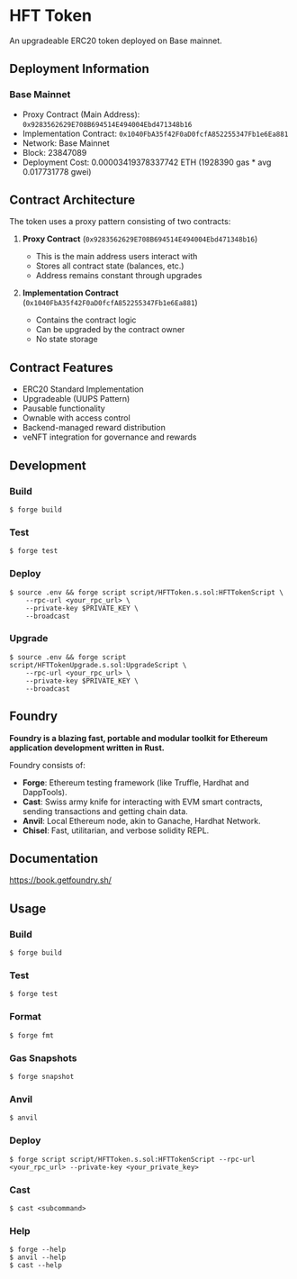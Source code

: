 # HFT Token

An upgradeable ERC20 token deployed on Base mainnet.

## Deployment Information

### Base Mainnet
- Proxy Contract (Main Address): `0x9283562629E708B694514E494004Ebd471348b16`
- Implementation Contract: `0x1040FbA35f42F0aD0fcfA852255347Fb1e6Ea881`
- Network: Base Mainnet
- Block: 23847089
- Deployment Cost: 0.00003419378337742 ETH (1928390 gas * avg 0.017731778 gwei)

## Contract Architecture
The token uses a proxy pattern consisting of two contracts:
1. **Proxy Contract** (`0x9283562629E708B694514E494004Ebd471348b16`)
   - This is the main address users interact with
   - Stores all contract state (balances, etc.)
   - Address remains constant through upgrades

2. **Implementation Contract** (`0x1040FbA35f42F0aD0fcfA852255347Fb1e6Ea881`)
   - Contains the contract logic
   - Can be upgraded by the contract owner
   - No state storage

## Contract Features
- ERC20 Standard Implementation
- Upgradeable (UUPS Pattern)
- Pausable functionality
- Ownable with access control
- Backend-managed reward distribution
- veNFT integration for governance and rewards

## Development

### Build
```shell
$ forge build
```

### Test
```shell
$ forge test
```

### Deploy
```shell
$ source .env && forge script script/HFTToken.s.sol:HFTTokenScript \
    --rpc-url <your_rpc_url> \
    --private-key $PRIVATE_KEY \
    --broadcast
```

### Upgrade
```shell
$ source .env && forge script script/HFTTokenUpgrade.s.sol:UpgradeScript \
    --rpc-url <your_rpc_url> \
    --private-key $PRIVATE_KEY \
    --broadcast
```

## Foundry

**Foundry is a blazing fast, portable and modular toolkit for Ethereum application development written in Rust.**

Foundry consists of:

-   **Forge**: Ethereum testing framework (like Truffle, Hardhat and DappTools).
-   **Cast**: Swiss army knife for interacting with EVM smart contracts, sending transactions and getting chain data.
-   **Anvil**: Local Ethereum node, akin to Ganache, Hardhat Network.
-   **Chisel**: Fast, utilitarian, and verbose solidity REPL.

## Documentation

https://book.getfoundry.sh/

## Usage

### Build

```shell
$ forge build
```

### Test

```shell
$ forge test
```

### Format

```shell
$ forge fmt
```

### Gas Snapshots

```shell
$ forge snapshot
```

### Anvil

```shell
$ anvil
```

### Deploy

```shell
$ forge script script/HFTToken.s.sol:HFTTokenScript --rpc-url <your_rpc_url> --private-key <your_private_key>
```

### Cast

```shell
$ cast <subcommand>
```

### Help

```shell
$ forge --help
$ anvil --help
$ cast --help

